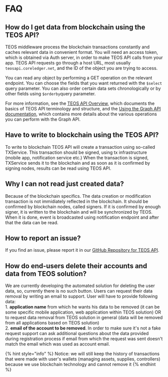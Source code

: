 # FAQ

## How do I get data from blockchain using the TEOS API?

TEOS middleware process the blockchain transactions constantly and caches relevant data in convenient format. You will need an access token, which is obtained via Auth server, in order to make TEOS API calls from your app. TEOS API requests go through a host URL, most usually `teosapi.coreledger.net`, and the ID of the object you are trying to access.

You can read any object by performing a GET operation on the relevant endpoint. You can choose the fields that you want returned with the `$select` query parameter. You can also order certain data sets chronologically or by other fields using `$orderby`query parameter.

For more information, see the [TEOS API Overview](overview/), which documents the basics of TEOS API terminology and structure, and the [Using the Graph API documentation](using-the-teos-api/), which contains more details about the various operations you can perform with the Graph API.

## Have to write to blockchain using the TEOS API?

To write to blockchain TEOS API will create a transaction using so-called TXService. This transaction should be signed, using tx infrastructure (mobile app, notification service etc.) When the transaction is signed, TXService sends it to the blockchain and as soon as it is confirmed by signing nodes, results can be read using TEOS API.

## Why I can not read just created data?

Because of the blockchain specifics. The data creation or modification transaction is not immidiately reflected in the blockchain. It should be confirmed by blockchain nodes, called signers. If it is confirmed by enough signer, it is written to the blockchain and will be synchronized by TEOS. When it is done, event is broadcasted using notification endpoint and after that the data can be read.

## How to report an issue?

If you find an issue, please report it in our [GitHub Repository for TEOS API](https://github.com/CoreLedger-TEOS/API/issues).

## How do end-users delete their accounts and data from TEOS solution?

We are currently developing the automated solution for deleting the user data, so, currently there is no such button. Users can request their data removal by writing an email to support. User will have to provide following data:\
1\. **application name** from which he wants his data to be removed (it can be some specific mobile application, web application within TEOS solution) OR to request data removal from TEOS solution in general (data will be removed from all applications based on TEOS solution)\
2\. **email of the account to be removed**. In order to make sure it's not a fake request support can ask additional questions about the data provided during registration process if email from which the request was sent doesn't match the email which was used as account email.

{% hint style="info" %}
Notice: we will still keep the history of transactions that were  made with user's wallets (managing assets, supplies, controllers) because we use blockchain technology and cannot remove it
{% endhint %}
